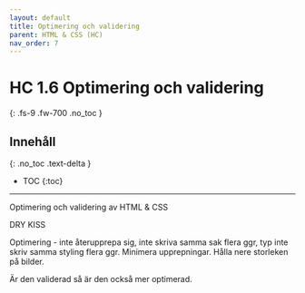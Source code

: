 ```yaml
---
layout: default
title: Optimering och validering
parent: HTML & CSS (HC)
nav_order: 7
---
```


# HC 1.6 Optimering och validering
{: .fs-9 .fw-700 .no_toc }

## Innehåll
{: .no_toc .text-delta }

- TOC
{:toc}

---

Optimering och validering av HTML & CSS

DRY KISS

Optimering - inte återupprepa sig, inte skriva samma sak flera ggr, typ inte skriv samma styling flera ggr. Minimera upprepningar. Hålla nere storleken på bilder.

Är den validerad så är den också mer optimerad.
